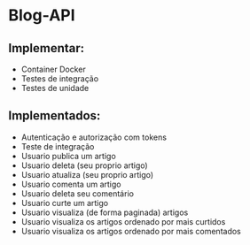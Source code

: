 # Blog-API


## Implementar:

*	Container Docker
* 	Testes de integração
* 	Testes de unidade
## Implementados:
*	Autenticação e autorização com tokens
*	Teste de integração
*	Usuario publica um artigo
*	Usuario deleta (seu proprio artigo)
*	Usuario atualiza (seu proprio artigo)
*	Usuario comenta um artigo
*	Usuario deleta seu comentário
*	Usuario curte um artigo
*	Usuario visualiza (de forma paginada) artigos
*	Usuario visualiza os artigos ordenado por mais curtidos
*	Usuario visualiza os artigos ordenado por mais comentados

